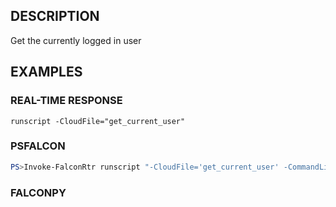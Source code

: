 ## DESCRIPTION
Get the currently logged in user

## EXAMPLES

### REAL-TIME RESPONSE
```
runscript -CloudFile="get_current_user"
```
### PSFALCON
```powershell
PS>Invoke-FalconRtr runscript "-CloudFile='get_current_user' -CommandLine=$CommandLine" -HostId <id>, <id>
```
### FALCONPY
